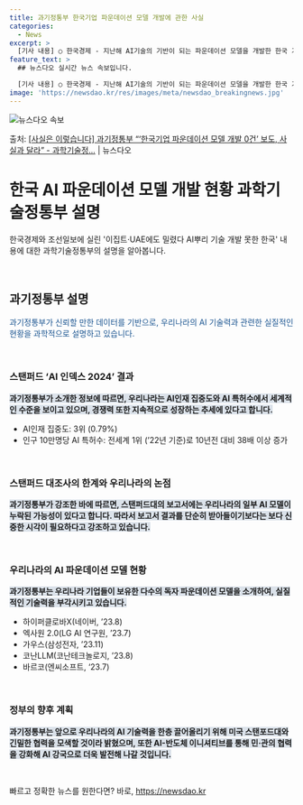 ```yaml
---
title: 과기정통부 한국기업 파운데이션 모델 개발에 관한 사실
categories:
  - News
excerpt: >
  [기사 내용] ○ 한국경제 - 지난해 AI기술의 기반이 되는 파운데이션 모델을 개발한 한국 기업이 한 곳도 …
feature_text: >
  ## 뉴스다오 실시간 뉴스 속보입니다.

  [기사 내용] ○ 한국경제 - 지난해 AI기술의 기반이 되는 파운데이션 모델을 개발한 한국 기업이 한 곳도 …
image: 'https://newsdao.kr/res/images/meta/newsdao_breakingnews.jpg'
---
```


![뉴스다오 속보](https://newsdao.kr/res/images/meta/newsdao_breakingnews.jpg)

<p>출처: <a href="https://newsdao.kr/3612" rel="dofollow">[사실은 이렇습니다] 과기정통부 “‘한국기업 파운데이션 모델 개발 0건’ 보도, 사실과 달라” - 과학기술정…</a> | 뉴스다오</p>

<h1>한국 AI 파운데이션 모델 개발 현황 과학기술정통부 설명</h1>

한국경제와 조선일보에 실린 '이집트·UAE에도 밀렸다 AI뿌리 기술 개발 못한 한국' 내용에 대한 과학기술정통부의 설명을 알아봅니다.

<p data-ke-size="size16">&nbsp;</p>

<h2 data-ke-size="size26">과기정통부 설명</h2>

<p data-ke-size="size16"><span style="color: #1a5490;">과기정통부가 신뢰할 만한 데이터를 기반으로, 우리나라의 AI 기술력과 관련한 실질적인 현황을 과학적으로 설명하고 있습니다.</span></p>

<p data-ke-size="size16">&nbsp;</p>

<h3><b>스탠퍼드 ‘AI 인덱스 2024’ 결과</b></h3>

<p data-ke-size="size16"><b><span style="background-color: #21538527;">과기정통부가 소개한 정보에 따르면, 우리나라는 AI인재 집중도와 AI 특허수에서 세계적인 수준을 보이고 있으며, 경쟁력 또한 지속적으로 성장하는 추세에 있다고 합니다.</span></b></p>

<ul>
<li>AI인재 집중도: 3위 (0.79%)</li>
<li>인구 10만명당 AI 특허수: 전세계 1위 (’22년 기준)로 10년전 대비 38배 이상 증가</li>
</ul>

<p data-ke-size="size16">&nbsp;</p>

<h3><b>스탠퍼드 대조사의 한계와 우리나라의 논점</b></h3>

<p data-ke-size="size16"><b><span style="background-color: #21538527;">과기정통부가 강조한 바에 따르면, 스탠퍼드대의 보고서에는 우리나라의 일부 AI 모델이 누락된 가능성이 있다고 합니다. 따라서 보고서 결과를 단순히 받아들이기보다는 보다 신중한 시각이 필요하다고 강조하고 있습니다.</span></b></p>

<p data-ke-size="size16">&nbsp;</p>

<h3><b>우리나라의 AI 파운데이션 모델 현황</b></h3>

<p data-ke-size="size16"><b><span style="background-color: #21538527;">과기정통부는 우리나라 기업들이 보유한 다수의 독자 파운데이션 모델을 소개하여, 실질적인 기술력을 부각시키고 있습니다.</span></b></p>

<ul>
<li>하이퍼클로바X(네이버, ’23.8)</li>
<li>엑사원 2.0(LG AI 연구원, ’23.7)</li>
<li>가우스(삼성전자, ’23.11)</li>
<li>코난LLM(코난테크놀로지, ’23.8)</li>
<li>바르코(엔씨소프트, ‘23.7)</li>
</ul>

<p data-ke-size="size16">&nbsp;</p>

<h3><b>정부의 향후 계획</b></h3>

<p data-ke-size="size16"><b><span style="background-color: #21538527;">과기정통부는 앞으로 우리나라의 AI 기술력을 한층 끌어올리기 위해 미국 스탠포드대와 긴밀한 협력을 모색할 것이라 밝혔으며, 또한 AI-반도체 이니셔티브를 통해 민·관의 협력을 강화해 AI 강국으로 더욱 발전해 나갈 것입니다.</span></b></p>

<p data-ke-size="size16">&nbsp;</p> 

빠르고 정확한 뉴스를 원한다면? 바로, <a href="https://newsdao.kr" rel="dofollow">https://newsdao.kr</a>


